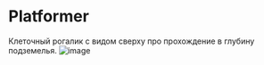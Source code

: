 # Platformer
Клеточный рогалик с видом сверху про прохождение в глубину подземелья.
![image](https://user-images.githubusercontent.com/84345515/175332108-274fcac5-c196-4ccd-8c40-29d668f0999a.png)
